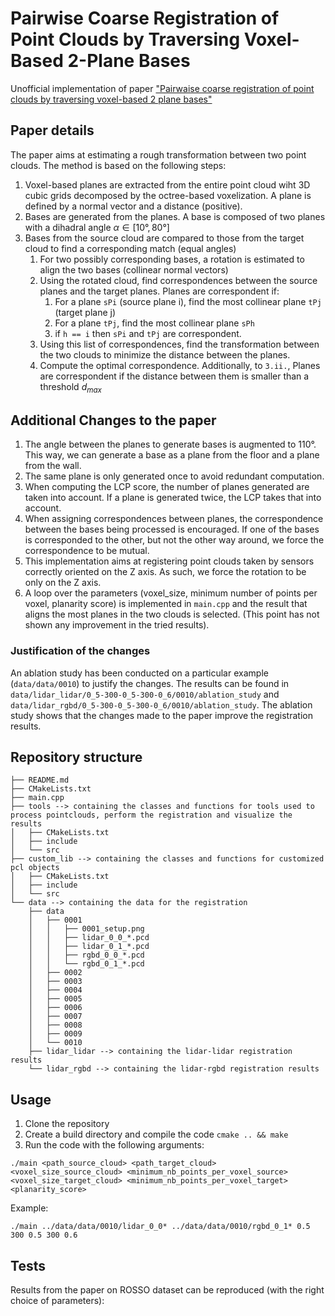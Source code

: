 # Pairwise Coarse Registration of Point Clouds by Traversing Voxel-Based 2-Plane Bases

Unofficial implementation of paper ["Pairwaise coarse registration of point clouds by traversing voxel-based 2 plane
bases"](https://www.tandfonline.com/doi/epdf/10.1080/01431161.2022.2130725?needAccess=true&role=button)

## Paper details

The paper aims at estimating a rough transformation between two point clouds. The method is based on the following
steps:

1. Voxel-based planes are extracted from the entire point cloud wiht 3D cubic grids decomposed by the octree-based
   voxelization. A plane is defined by a normal vector and a distance (positive).
2. Bases are generated from the planes. A base is composed of two planes with a dihadral angle $`\alpha \in [10°, 80°]`$
3. Bases from the source cloud are compared to those from the target cloud to find a corresponding match (equal angles)
    1. For two possibly corresponding bases, a rotation is estimated to align the two bases (collinear normal vectors)
    2. Using the rotated cloud, find correspondences between the source planes and the target planes. Planes are
       correspondent if:
        1. For a plane `sPi` (source plane i), find the most collinear plane `tPj` (target plane j)
        2. For a plane `tPj`, find the most collinear plane `sPh`
        3. if `h == i` then `sPi` and `tPj` are correspondent.
    3. Using this list of correspondences, find the transformation between the two clouds to minimize the distance
       between the planes.
    4. Compute the optimal correspondence. Additionally, to `3.ii.`, Planes are correspondent if the distance between
       them is smaller than a threshold $`d_{max}`$

## Additional Changes to the paper

1. The angle between the planes to generate bases is augmented to 110°. This way, we can generate a base as a plane from
   the floor and a plane from the wall.
2. The same plane is only generated once to avoid redundant computation.
3. When computing the LCP score, the number of planes generated are taken into account. If a plane is generated twice,
   the LCP takes that into account.
4. When assigning correspondences between planes, the correspondence between the bases being processed is encouraged. If
   one of the bases is corresponded to the other, but not the other way around, we force the correspondence to be
   mutual.
5. This implementation aims at registering point clouds taken by sensors correctly oriented on the Z axis. As such, we
   force the rotation to be only on the Z axis.
6. A loop over the parameters (voxel_size, minimum number of points per voxel, planarity score) is implemented
   in `main.cpp` and the result that aligns the most planes in the two clouds is selected. (This point has not shown any
   improvement in the tried results).

### Justification of the changes

An ablation study has been conducted on a particular example (`data/data/0010`) to justify the changes. The results can
be found in `data/lidar_lidar/0_5-300-0_5-300-0_6/0010/ablation_study`
and `data/lidar_rgbd/0_5-300-0_5-300-0_6/0010/ablation_study`. The ablation study shows that the changes made to the
paper improve the registration results.

## Repository structure

```
├── README.md
├── CMakeLists.txt
├── main.cpp
├── tools --> containing the classes and functions for tools used to process pointclouds, perform the registration and visualize the results
│   ├── CMakeLists.txt
│   ├── include
│   └── src
├── custom_lib --> containing the classes and functions for customized pcl objects
│   ├── CMakeLists.txt
│   ├── include
│   └── src
└── data --> containing the data for the registration
    ├── data
    │   ├── 0001
    │   │   ├── 0001_setup.png
    │   │   ├── lidar_0_0_*.pcd
    │   │   ├── lidar_0_1_*.pcd
    │   │   ├── rgbd_0_0_*.pcd
    │   │   └── rgbd_0_1_*.pcd
    │   ├── 0002
    │   ├── 0003
    │   ├── 0004
    │   ├── 0005
    │   ├── 0006
    │   ├── 0007
    │   ├── 0008
    │   ├── 0009
    │   └── 0010
    ├── lidar_lidar --> containing the lidar-lidar registration results
    └── lidar_rgbd --> containing the lidar-rgbd registration results
```

## Usage

1. Clone the repository
2. Create a build directory and compile the code `cmake .. && make`
3. Run the code with the following arguments:

```
./main <path_source_cloud> <path_target_cloud> <voxel_size_source_cloud> <minimum_nb_points_per_voxel_source> <voxel_size_target_cloud> <minimum_nb_points_per_voxel_target> <planarity_score>
```

Example:

```
./main ../data/data/0010/lidar_0_0* ../data/data/0010/rgbd_0_1* 0.5 300 0.5 300 0.6
```

## Tests

Results from the paper on ROSSO dataset can be reproduced (with the right choice of parameters):

